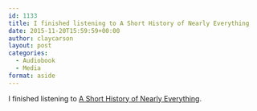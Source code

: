 ```yaml
---
id: 1133
title: I finished listening to A Short History of Nearly Everything
date: 2015-11-20T15:59:59+00:00
author: claycarson
layout: post
categories: 
  - Audiobook
  - Media
format: aside
---
```

I finished listening to [A Short History of Nearly Everything](http://amazon.com/exec/obidos/ASIN/076790818X/claycarson0c-20).<!--more-->
